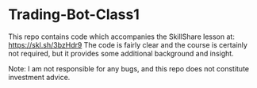 # Trading-Bot-Class1
This repo contains code which accompanies the SkillShare lesson at: https://skl.sh/3bzHdr9
The code is fairly clear and the course is certainly not required, but it provides some additional background and insight. 

Note: I am not responsible for any bugs, and this repo does not constitute investment advice. 
